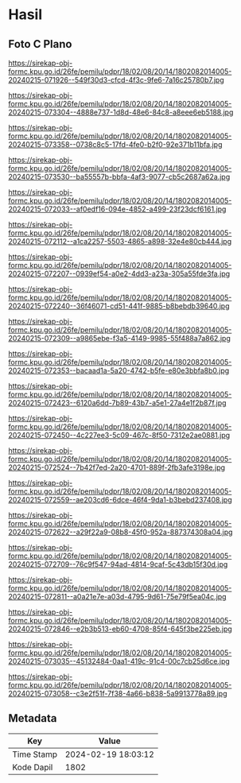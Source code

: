 # Hasil

## Foto C Plano

https://sirekap-obj-formc.kpu.go.id/26fe/pemilu/pdpr/18/02/08/20/14/1802082014005-20240215-071926--549f30d3-cfcd-4f3c-9fe6-7a16c25780b7.jpg

https://sirekap-obj-formc.kpu.go.id/26fe/pemilu/pdpr/18/02/08/20/14/1802082014005-20240215-073304--4888e737-1d8d-48e6-84c8-a8eee6eb5188.jpg

https://sirekap-obj-formc.kpu.go.id/26fe/pemilu/pdpr/18/02/08/20/14/1802082014005-20240215-073358--0738c8c5-17fd-4fe0-b2f0-92e371b11bfa.jpg

https://sirekap-obj-formc.kpu.go.id/26fe/pemilu/pdpr/18/02/08/20/14/1802082014005-20240215-073530--ba55557b-bbfa-4af3-9077-cb5c2687a62a.jpg

https://sirekap-obj-formc.kpu.go.id/26fe/pemilu/pdpr/18/02/08/20/14/1802082014005-20240215-072033--af0edf16-094e-4852-a499-23f23dcf6161.jpg

https://sirekap-obj-formc.kpu.go.id/26fe/pemilu/pdpr/18/02/08/20/14/1802082014005-20240215-072112--a1ca2257-5503-4865-a898-32e4e80cb444.jpg

https://sirekap-obj-formc.kpu.go.id/26fe/pemilu/pdpr/18/02/08/20/14/1802082014005-20240215-072207--0939ef54-a0e2-4dd3-a23a-305a55fde3fa.jpg

https://sirekap-obj-formc.kpu.go.id/26fe/pemilu/pdpr/18/02/08/20/14/1802082014005-20240215-072240--36f46071-cd51-441f-9885-b8bebdb39640.jpg

https://sirekap-obj-formc.kpu.go.id/26fe/pemilu/pdpr/18/02/08/20/14/1802082014005-20240215-072309--a9865ebe-f3a5-4149-9985-55f488a7a862.jpg

https://sirekap-obj-formc.kpu.go.id/26fe/pemilu/pdpr/18/02/08/20/14/1802082014005-20240215-072353--bacaad1a-5a20-4742-b5fe-e80e3bbfa8b0.jpg

https://sirekap-obj-formc.kpu.go.id/26fe/pemilu/pdpr/18/02/08/20/14/1802082014005-20240215-072423--6120a6dd-7b89-43b7-a5e1-27a4e1f2b87f.jpg

https://sirekap-obj-formc.kpu.go.id/26fe/pemilu/pdpr/18/02/08/20/14/1802082014005-20240215-072450--4c227ee3-5c09-467c-8f50-7312e2ae0881.jpg

https://sirekap-obj-formc.kpu.go.id/26fe/pemilu/pdpr/18/02/08/20/14/1802082014005-20240215-072524--7b42f7ed-2a20-4701-889f-2fb3afe3198e.jpg

https://sirekap-obj-formc.kpu.go.id/26fe/pemilu/pdpr/18/02/08/20/14/1802082014005-20240215-072559--ae203cd6-6dce-46f4-9da1-b3bebd237408.jpg

https://sirekap-obj-formc.kpu.go.id/26fe/pemilu/pdpr/18/02/08/20/14/1802082014005-20240215-072622--a29f22a9-08b8-45f0-952a-887374308a04.jpg

https://sirekap-obj-formc.kpu.go.id/26fe/pemilu/pdpr/18/02/08/20/14/1802082014005-20240215-072709--76c9f547-94ad-4814-9caf-5c43db15f30d.jpg

https://sirekap-obj-formc.kpu.go.id/26fe/pemilu/pdpr/18/02/08/20/14/1802082014005-20240215-072811--a0a21e7e-a03d-4795-9d61-75e79f5ea04c.jpg

https://sirekap-obj-formc.kpu.go.id/26fe/pemilu/pdpr/18/02/08/20/14/1802082014005-20240215-072846--e2b3b513-eb60-4708-85f4-645f3be225eb.jpg

https://sirekap-obj-formc.kpu.go.id/26fe/pemilu/pdpr/18/02/08/20/14/1802082014005-20240215-073035--45132484-0aa1-419c-91c4-00c7cb25d6ce.jpg

https://sirekap-obj-formc.kpu.go.id/26fe/pemilu/pdpr/18/02/08/20/14/1802082014005-20240215-073058--c3e2f51f-7f38-4a66-b838-5a9913778a89.jpg


## Metadata

| Key        | Value               |
| ---------- | ------------------- |
| Time Stamp | 2024-02-19 18:03:12 |
| Kode Dapil | 1802                |



